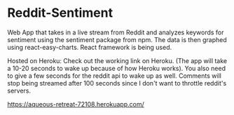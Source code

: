 # Reddit-Sentiment

Web App that takes in a live stream from Reddit and analyzes keywords for sentiment using the sentiment package from npm. The data is then graphed using react-easy-charts. React framework is being used.

Hosted on Heroku: Check out the working link on Heroku. (The app will take a 10-20 seconds to wake up because of how Heroku works).
You also need to give a few seconds for the reddit api to wake up as well. Comments will stop being streamed after 100 seconds since I don't want to throttle reddit's servers.



https://aqueous-retreat-72108.herokuapp.com/

